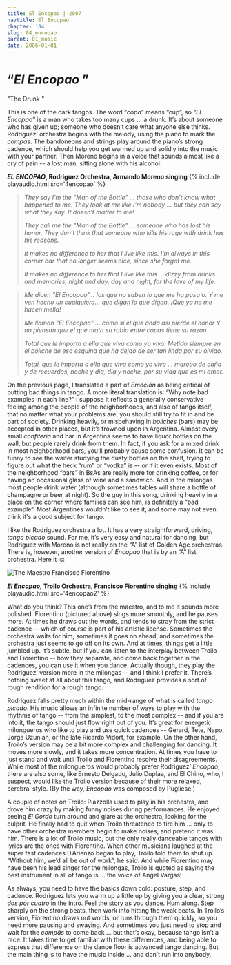 ```yaml
---
title: El Encopao | 2007
navtitle: El Encopao
chapter: '04'
slug: 04_encopao
parent: 01_music
date: 2006-01-01
---
```


# “_El Encopao_ ”
"The Drunk "

This is one of the dark tangos. The word “_copa_” means “cup”, so “_El Encopao_” is a man who takes too many cups ... a drunk. It’s about someone who has given up; someone who doesn’t care what anyone else thinks. Rodriguez’ orchestra begins with the melody, using the piano to mark the _compás_. The bandoneons and strings play around the piano’s strong cadence, which should help you get warmed up and solidly into the music with your partner. Then Moreno begins in a voice that sounds almost like a cry of pain -- a lost man, sitting alone with his alcohol:

**_EL ENCOPAO_, Rodriguez Orchestra, Armando Moreno singing**
{% include playaudio.html
src='4encopao' %}

> _They say I’m the "Man of the Bottle" ...
> those who don’t know
> what happened to me.
> They look at me like I’m nobody ...
> but they can say what they say.
> It doesn’t matter to me!_
>
> _They call me the "Man of the Bottle" ...
> someone who has lost his honor.
> They don’t think that someone who kills
> his rage with drink
> has his reasons._
>
> _It makes no difference to her
> that I live like this.
> I’m always in this corner bar
> that no longer seems nice,
> since she forgot me._
>
> _It makes no difference to her
> that I live like this ...
> dizzy from drinks and memories, night and day,
> day and night, for the love of my life._

> _Me dicen "El Encopao"...
> los que no saben
> lo que me ha pasa'o.
> Y me ven hecho un cualquiera...
> que digan lo que digan.
> ¡Que ya no me hacen mella!_
>
> _Me llaman "El Encopao" ...
> como si el que anda así pierde el honor
> Y no piensan que el que mata
> su rabia entre copas
> tiene su razon._
>
> _Total que le importa a ella
> que viva como yo vivo.
> Metido siempre en el boliche de esa esquina
> que ha dejao de ser tan linda
> por su olvido._
>
> _Total, que le importa a ella
> que viva como yo vivo ...
> mareao de caña y de recuerdos, noche y dia,
> dia y noche, por su vida que es mi amor._

On the previous page, I translated a part of _Emoción_ as being critical of putting bad things in tango. A more literal translation is: “Why note bad examples in each line?” I suppose it reflects a generally conservative feeling among the people of the neighborhoods, and also of tango itself, that no matter what your problems are, you should still try to fit in and be part of society. Drinking heavily, or misbehaving in _boliches_ (bars) may be accepted in other places, but it’s frowned upon in Argentina. Almost every small _confiteria_ and bar in Argentina seems to have liquor bottles on the wall, but people rarely drink from them. In fact, if you ask for a mixed drink in most neighborhood bars, you’ll probably cause some confusion. It can be funny to see the waiter studying the dusty bottles on the shelf, trying to figure out what the heck “rum” or “vodka” is -- or if it even exists. Most of the neighborhood “bars” in BsAs are really more for drinking coffee, or for having an occasional glass of wine and a sandwich. And in the milongas most people drink water (although sometimes tables will share a bottle of champagne or beer at night). So the guy in this song, drinking heavily in a place on the corner where families can see him, is definitely a “bad example”. Most Argentines wouldn’t like to see it, and some may not even think it's a good subject for tango.

I like the Rodriguez orchestra a lot. It has a very straightforward, driving, _tango picado_ sound. For me, it’s very easy and natural for dancing, but Rodriguez with Moreno is not really on the “A” list of Golden Age orchestras. There is, however, another version of _Encopao_ that is by an “A” list orchestra. Here it is:


![The Maestro](/4_pics/image001.jpg)
Francisco Fiorentino

**_El Encopao,_ Troilo Orchestra, Francisco Fiorentino singing**
{% include playaudio.html
src='4encopao2' %}

What do you think? This one’s from the maestro, and to me it sounds more polished. Fiorentino (pictured above) sings more smoothly, and he pauses more. At times he draws out the words, and tends to stray from the strict cadence -- which of course is part of his artistic license. Sometimes the orchestra waits for him, sometimes it goes on ahead, and sometimes the orchestra just seems to go off on its own. And at times, things get a little jumbled up. It’s subtle, but if you can listen to the interplay between Troilo and Fiorentino -- how they separate, and come back together in the cadences, you can use it when you dance. Actually though, they play the Rodriguez’ version more in the milongas -- and I think I prefer it. There’s nothing sweet at all about this tango, and Rodriguez provides a sort of rough rendition for a rough tango.

Rodriguez falls pretty much within the mid-range of what is called _tango picado_. His music allows an infinite number of ways to play with the rhythms of tango -- from the simplest, to the most complex -- and if you are into it, the tango should just flow right out of you. It’s great for energetic milongueros who like to play and use quick cadences -- Gerard, Tete, Napo, Jorge Uzunian, or the late Ricardo Vidort, for example. On the other hand, Troilo’s version may be a bit more complex and challenging for dancing. It moves more slowly, and it takes more concentration. At times you have to just stand and wait until Troilo and Fiorentino resolve their disagreements. While most of the milongueros would probably prefer Rodriguez’ _Encopao_, there are also some, like Ernesto Delgado, Julio Duplaa, and El Chino, who, I suspect, would like the Troilo version because of their more relaxed, cerebral style. (By the way, _Encopao_ was composed by Pugliese.)

A couple of notes on Troilo: Piazzolla used to play in his orchestra, and drove him crazy by making funny noises during performances. He enjoyed seeing _El Gordo_ turn around and glare at the orchestra, looking for the culprit. He finally had to quit when Troilo threatened to fire him ... only to have other orchestra members begin to make noises, and pretend it was him. There is a lot of Troilo music, but the only really danceable tangos with lyrics are the ones with Fiorentino. When other musicians laughed at the super fast cadences D’Arienzo began to play, Troilo told them to shut up. “Without him, we’d all be out of work”, he said.  And while Fiorentino may have been his lead singer for the milongas, Troilo is quoted as saying the best instrument in all of tango is ... the voice of Angel Vargas!

As always, you need to have the basics down cold: posture, step, and cadence. Rodriguez lets you warm up a little up by giving you a clear, strong _dos por cuatro_ in the intro. Feel the story as you dance. Hum along. Step sharply on the strong beats, then work into hitting the weak beats. In Troilo’s version, Fiorentino draws out words, or runs through them quickly, so you need more pausing and swaying.
And sometimes you just need to stop and wait for the _compás_ to come back ... but that’s okay, because tango isn’t a race.
It takes time to get familiar with these differences, and being able to express that difference on the dance floor is advanced tango dancing.
But the main thing is to have the music inside ... and don’t run into anybody.

